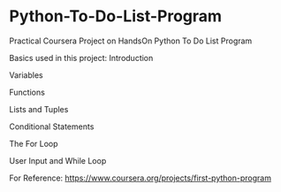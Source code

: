 # Python-To-Do-List-Program
Practical Coursera Project on HandsOn Python To Do List Program  

Basics used in this project:
Introduction

Variables

Functions

Lists and Tuples

Conditional Statements

The For Loop

User Input and While Loop

For Reference:
https://www.coursera.org/projects/first-python-program
